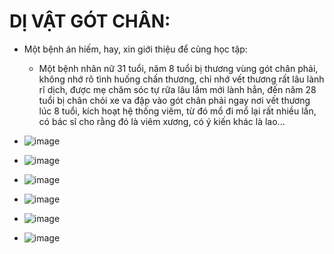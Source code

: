 # DỊ VẬT GÓT CHÂN: ##

- Một bệnh án hiếm, hay, xin giới thiệu để cùng học tập:
  - Một bệnh nhân nữ 31 tuổi, năm 8 tuổi bị thương vùng gót chân phải, không nhớ rõ tình huống chấn thương, chỉ nhớ vết thương rất lâu lành rĩ dịch, được mẹ chăm sóc tự rữa lâu lắm mới lành hẳn, đến năm 28 tuổi bị chân chỏi xe va đập vào gót chân phải ngay nơi vết thương lúc 8 tuổi, kích hoạt hệ thống viêm, từ đó mổ đi mổ lại rất nhiều lần, có bác sĩ cho rằng đó là viêm xương, có ý kiến khác là lao...


- ![image](https://github.com/BsNgChiThanh/Di-vat-got-chan/assets/82578024/dc91a307-959a-4911-8da1-6b4c52376fc2)
- ![image](https://github.com/BsNgChiThanh/Di-vat-got-chan/assets/82578024/73bc3b49-6d66-4642-9d6f-e7f9dccc3f14)
- ![image](https://github.com/BsNgChiThanh/Di-vat-got-chan/assets/82578024/59a966a5-7b02-4e08-a685-94d0f02b498e)
- ![image](https://github.com/BsNgChiThanh/Di-vat-got-chan/assets/82578024/1c4fd604-e91d-4b82-868b-db2b036f3460)
- ![image](https://github.com/BsNgChiThanh/Di-vat-got-chan/assets/82578024/0a47b496-8f27-46db-aa81-38bc744f6634)
- ![image](https://github.com/BsNgChiThanh/Di-vat-got-chan/assets/82578024/3ddfa644-1ab3-4ac5-a372-28bd3596b01c)





